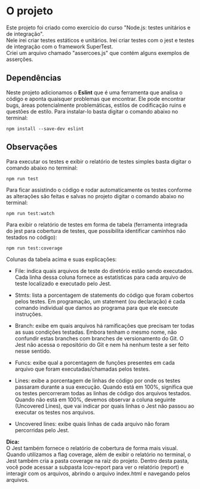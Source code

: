 # O projeto

Este projeto foi criado como exercício do curso "Node.js: testes unitários e de integração".<br>
Nele irei criar testes estáticos e unitários. Irei criar testes com o jest e testes de integração com o framework SuperTest.<br>
Criei um arquivo chamado "assercoes.js" que contém alguns exemplos de asserções.

## Dependências

Neste projeto adicionamos o **Eslint** que é uma ferramenta que analisa o código e aponta quaisquer problemas que encontrar. Ele pode encontrar bugs, áreas potencialmente problemáticas, estilos de codificação ruins e questões de estilo. Para instalar-lo basta digitar o comando abaixo no terminal:<br>

`npm install --save-dev eslint`

## Observações

Para executar os testes e exibir o relatório de testes simples basta digitar o comando abaixo no terminal:<br>

`npm run test`

[](./imagens/npm-run-test.gif "npm run test")

Para ficar assistindo o código e rodar automaticamente os testes conforme as alterações são feitas e salvas no projeto digitar o comando abaixo no terminal:<br>

`npm run test:watch`

[](./imagens/npm-run-test-watch.gif "npm run test:watch")

Para exibir o relatório de testes em forma de tabela (ferramenta integrada do jest para cobertura de testes, que possibilita identificar caminhos não testados no código):<br>

`npm run test:coverage`

[](./imagens/npm-run-test-coverage.gif "npm run test coverage")

Colunas da tabela acima e suas explicações:

- File: indica quais arquivos de teste do diretório estão sendo executados. Cada linha dessa coluna fornece as estatísticas para cada arquivo de teste localizado e executado pelo Jest.

- Stmts: lista a porcentagem de statements do código que foram cobertos pelos testes. Em programação, um statement (ou declaração) é cada comando individual que damos ao programa para que ele execute instruções.

- Branch: exibe em quais arquivos há ramificações que precisam ter todas as suas condições testadas. Embora tenham o mesmo nome, não confundir estas branches com branches de versionamento do Git. O Jest não acessa o repositório do Git e nem há nenhum teste a ser feito nesse sentido.

- Funcs: exibe qual a porcentagem de funções presentes em cada arquivo que foram executadas/chamadas pelos testes.

- Lines: exibe a porcentagem de linhas de código por onde os testes passaram durante a sua execução. Quando está em 100%, significa que os testes percorreram todas as linhas de código dos arquivos testados. Quando não está em 100%, devemos observar a coluna seguinte (Uncovered Lines), que vai indicar por quais linhas o Jest não passou ao executar os testes nos arquivos.

- Uncovered lines: exibe quais linhas de cada arquivo não foram percorridas pelo Jest.

**Dica:**<br>
O Jest também fornece o relatório de cobertura de forma mais visual. Quando utilizamos a flag coverage, além de exibir o relatório no terminal, o Jest também cria a pasta coverage na raiz do projeto. Dentro desta pasta, você pode acessar a subpasta lcov-report para ver o relatório (report) e interagir com os arquivos, abrindo o arquivo index.html e navegando pelos arquivos.